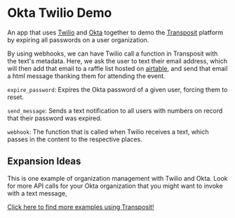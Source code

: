 # Okta Twilio Demo

An app that uses [Twilio](https://www.twilio.com/) and [Okta](https://www.okta.com/) together to demo the [Transposit](https://transposit.com) platform by expiring all passwords on a user organization.

By using webhooks, we can have Twilio call a function in Transposit with the text's metadata. Here, we ask the user to text their email address, which will then add that email to a raffle list hosted on [airtable](https://airtable.com), and send that email a html message thanking them for attending the event.

`expire_password`: Expires the Okta password of a given user, forcing them to reset.

`send_message`: Sends a text notification to all users with numbers on record that their password was expired.

`webhook`: The function that is called when Twilio receives a text, which passes in the content to the respective places.

## Expansion Ideas

This is one example of organization management with Twilio and Okta. Look for more API calls for your Okta organization that you might want to invoke with a text message,

[Click here to find more examples using Transposit!](https://www.transposit.com/apps/)

